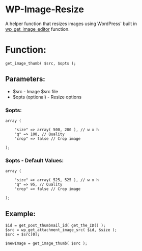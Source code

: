WP-Image-Resize
=====================

A helper function that resizes images using WordPress' built in [wp_get_image_editor](http://codex.wordpress.org/Function_Reference/wp_get_image_editor) function. 

# Function:
    get_image_thumb( $src, $opts );

## Parameters:
- $src - Image $src file
- $opts (optional) - Resize options

### $opts:

    array (
        
        "size" => array( 500, 200 ), // w x h
        "q" => 100, // Quality
        "crop" => false // Crop image

    );


### $opts - Default Values:

    array (
        
        "size" => array( 525, 525 ), // w x h
        "q" => 95, // Quality
        "crop" => false // Crop image

    );


## Example:

    $id = get_post_thumbnail_id( get_the_ID() );
    $src = wp_get_attachment_image_src( $id, $size );
    $src = $src[0];

    $newImage = get_image_thumb( $src );
